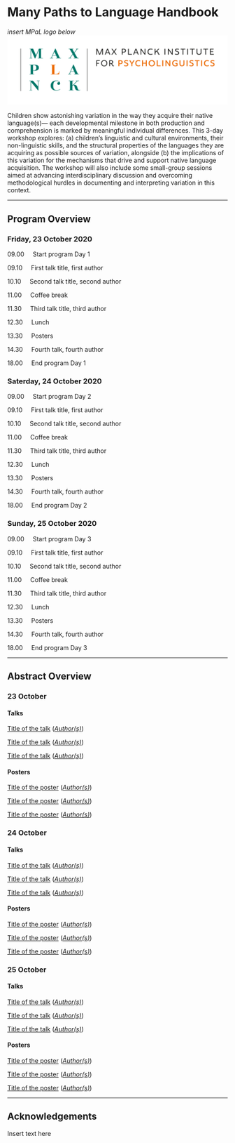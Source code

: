 # Many Paths to Language Handbook

*insert MPaL logo below* <!-- Also keep mpi logo? -->
![insert MPaL image here](./mpal/MPIfPL_logo_regular.png)

Children show astonishing variation in the way they acquire their native language(s)—
each developmental milestone in both production and comprehension is marked by
meaningful individual differences. This 3-day workshop explores: (a) children’s
linguistic and cultural environments, their non-linguistic skills, and the structural
properties of the languages they are acquiring as possible sources of variation, alongside (b) the implications of this variation for the mechanisms that drive and support
native language acquisition. The workshop will also include some small-group sessions aimed at advancing interdisciplinary discussion and overcoming methodological
hurdles in documenting and interpreting variation in this context.

---

## Program Overview

### Friday, 23 October 2020
09.00 &nbsp;&nbsp;&nbsp; Start program Day 1

09.10 &nbsp;&nbsp;&nbsp; First talk title, first author

10.10 &nbsp;&nbsp;&nbsp; Second talk title, second author

11.00 &nbsp;&nbsp;&nbsp; Coffee break

11.30 &nbsp;&nbsp;&nbsp; Third talk title, third author

12.30 &nbsp;&nbsp;&nbsp; Lunch

13.30 &nbsp;&nbsp;&nbsp; Posters

14.30 &nbsp;&nbsp;&nbsp; Fourth talk, fourth author

18.00 &nbsp;&nbsp;&nbsp; End program Day 1

### Saterday, 24 October 2020
09.00 &nbsp;&nbsp;&nbsp; Start program Day 2

09.10 &nbsp;&nbsp;&nbsp; First talk title, first author

10.10 &nbsp;&nbsp;&nbsp; Second talk title, second author

11.00 &nbsp;&nbsp;&nbsp; Coffee break

11.30 &nbsp;&nbsp;&nbsp; Third talk title, third author

12.30 &nbsp;&nbsp;&nbsp; Lunch

13.30 &nbsp;&nbsp;&nbsp; Posters

14.30 &nbsp;&nbsp;&nbsp; Fourth talk, fourth author

18.00 &nbsp;&nbsp;&nbsp; End program Day 2

### Sunday, 25 October 2020
09.00 &nbsp;&nbsp;&nbsp; Start program Day 3

09.10 &nbsp;&nbsp;&nbsp; First talk title, first author

10.10 &nbsp;&nbsp;&nbsp; Second talk title, second author

11.00 &nbsp;&nbsp;&nbsp; Coffee break

11.30 &nbsp;&nbsp;&nbsp; Third talk title, third author

12.30 &nbsp;&nbsp;&nbsp; Lunch

13.30 &nbsp;&nbsp;&nbsp; Posters

14.30 &nbsp;&nbsp;&nbsp; Fourth talk, fourth author

18.00 &nbsp;&nbsp;&nbsp; End program Day 3

---

## Abstract Overview

### 23 October
#### Talks

[Title of the talk](./mpal/abstracts) ([*Author(s)*](./mpal/authors))

[Title of the talk](./mpal/abstracts) ([*Author(s)*](./mpal/authors))

[Title of the talk](./mpal/abstracts) ([*Author(s)*](./mpal/authors))
 
#### Posters
[Title of the poster](./mpal/abstracts) ([*Author(s)*](./mpal/authors))

[Title of the poster](./mpal/abstracts) ([*Author(s)*](./mpal/authors))

[Title of the poster](./mpal/abstracts) ([*Author(s)*](./mpal/authors))

### 24 October
#### Talks
[Title of the talk](./mpal/abstracts) ([*Author(s)*](./mpal/authors))

[Title of the talk](./mpal/abstracts) ([*Author(s)*](./mpal/authors))

[Title of the talk](./mpal/abstracts) ([*Author(s)*](./mpal/authors))

#### Posters
[Title of the poster](./mpal/abstracts) ([*Author(s)*](./mpal/authors))

[Title of the poster](./mpal/abstracts) ([*Author(s)*](./mpal/authors))

[Title of the poster](./mpal/abstracts) ([*Author(s)*](./mpal/authors))

### 25 October
#### Talks
[Title of the talk](./mpal/abstracts) ([*Author(s)*](./mpal/authors))

[Title of the talk](./mpal/abstracts) ([*Author(s)*](./mpal/authors))

[Title of the talk](./mpal/abstracts) ([*Author(s)*](./mpal/authors))

#### Posters
[Title of the poster](./mpal/abstracts) ([*Author(s)*](./mpal/authors))

[Title of the poster](./mpal/abstracts) ([*Author(s)*](./mpal/authors))

[Title of the poster](./mpal/abstracts) ([*Author(s)*](./mpal/authors))

---

## Acknowledgements

Insert text here

<!--
*Course materials*
**Course materials**
***Course materials***

_same_
__same__
___same___

[text with hyperlink](website/path with the actual link)

Example:
Instructions [here](./course_instructions/instructions-final_exam.md).

* creates a bullet point 

\ escaping certain functions: \* escapes the bullet point and creates the asteriks 
-->

